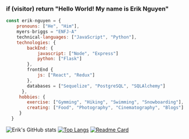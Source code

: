 ### if (visitor) return "Hello World!  My name is Erik Nguyen"

```javascript
const erik-nguyen = {
    pronouns: ["He", "Him"],
    myers-briggs = "ENFJ-A"
    technical-languages: ["JavaScript", "Python"],
    technologies: {
        backEnd: {
            javascript: ["Node", "Express"]
            python: ["Flask"]
        },
        frontEnd {
            js: ["React", "Redux"]
        },
        databases = ["Sequelize", "PostgreSQL", "SQLAlchemy"]
      },
     hobbies: {
        exercise: ["Gymming", "Hiking", "Swimming", "Snowboarding"],
        creating: ["Food", "Photography", "Cinematography", "Blogs"]
     }
  }
```

![Erik's GitHub stats](https://github-readme-stats.vercel.app/api?username=erikphinguyen&show_icons=true&theme=tokyonight)
[![Top Langs](https://github-readme-stats.vercel.app/api/top-langs/?username=erikphinguyen&layout=compact&theme=tokyonight)](https://github.com/erikphinguyen/github-readme-stats)
[![Readme Card](https://github-readme-stats.vercel.app/api/pin/?username=erikphinguyen&repo=github-readme-stats&theme=tokyonight)](https://github.com/anuraghazra/github-readme-stats)
